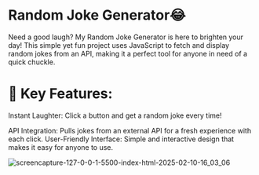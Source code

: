 <h1>Random Joke Generator😂</h1>

Need a good laugh? My Random Joke Generator is here to brighten your day! This simple yet fun project uses JavaScript to fetch and display random jokes from an API, making it a perfect tool for anyone in need of a quick chuckle.

<h1>🎉 Key Features:</h1>
Instant Laughter: Click a button and get a random joke every time!

API Integration: Pulls jokes from an external API for a fresh experience with each click.
User-Friendly Interface: Simple and interactive design that makes it easy for anyone to use.



![screencapture-127-0-0-1-5500-index-html-2025-02-10-16_03_06](https://github.com/user-attachments/assets/bbc4ee6b-867c-4d29-b688-8826b65962c1)


